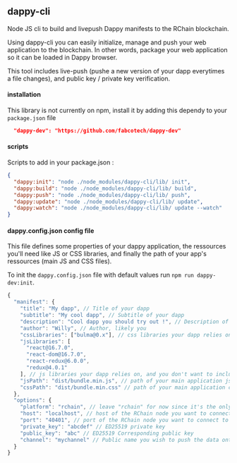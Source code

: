 ## dappy-cli

Node JS cli to build and livepush Dappy manifests to the RChain blockchain.

Using dappy-cli you can easily initialize, manage and push your web application to the blockchain. In other words, package your web application so it can be loaded in Dappy browser.

This tool includes live-push (pushe a new version of your dapp everytimes a file changes), and public key / private key verification.

#### installation

This library is not currently on npm, install it by adding this dependy to your `package.json` file

```json
  "dappy-dev": "https://github.com/fabcotech/dappy-dev"
```

#### scripts

Scripts to add in your package.json :

```json
{
  "dappy:init": "node ./node_modules/dappy-cli/lib/ init",
  "dappy:build": "node ./node_modules/dappy-cli/lib/ build",
  "dappy:push": "node ./node_modules/dappy-cli/lib/ push",
  "dappy:update": "node ./node_modules/dappy-cli/lib/ update",
  "dappy:watch": "node ./node_modules/dappy-cli/lib/ update --watch"
}
```

#### dappy.config.json config file

This file defines some properties of your dappy application, the ressources you'll need like JS or CSS libraries, and finally the path of your app's ressources (main JS and CSS files).

To init the `dappy.config.json` file with default values run `npm run dappy-dev:init`.

```javascript
{
  "manifest": {
    "title": "My dapp", // Title of your dapp
    "subtitle": "My cool dapp", // Subtitle of your dapp
    "description": "Cool dapp you should try out !", // Description of your dapp
    "author": "Willy", // Author, likely you
    "cssLibraries": ["bulma@0.x"], // css libraries your dapp relies on, and you don't want to include in your css bundle
    "jsLibraries": [
      "react@16.7.0",
      "react-dom@16.7.0",
      "react-redux@6.0.0",
      "redux@4.0.1"
    ], // js libraries your dapp relies on, and you don't want to include in your js bundle
    "jsPath": "dist/bundle.min.js", // path of your main application js file
    "cssPath": "dist/bundle.min.css" // path of your main application css file
  },
  "options": {
    "platform": "rchain", // leave "rchain" for now since it's the only platform supported
    "host": "localhost", // host of the RChain node you want to connect to
    "port": "40401", // port of the RChain node you want to connect to
    "private_key": "abcdef" // ED25519 private key
    "public_key": "abc" // ED25519 Corresponding public key
    "channel": "mychannel" // Public name you wish to push the data onto, in this example: @"mychannel"
  }
}
```
